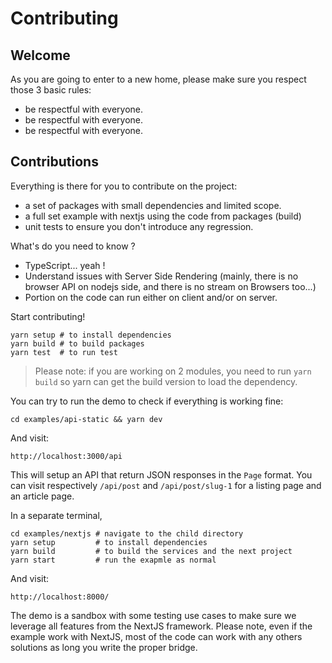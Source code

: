 # Contributing

## Welcome

As you are going to enter to a new home, please make sure you respect those 3 basic rules:

- be respectful with everyone.
- be respectful with everyone.
- be respectful with everyone.

## Contributions

Everything is there for you to contribute on the project:

- a set of packages with small dependencies and limited scope.
- a full set example with nextjs using the code from packages (build)
- unit tests to ensure you don't introduce any regression.

What's do you need to know ?

- TypeScript... yeah !
- Understand issues with Server Side Rendering (mainly, there is no browser API on nodejs side, and there is no stream on Browsers too...)
- Portion on the code can run either on client and/or on server.

Start contributing!

    yarn setup # to install dependencies
    yarn build # to build packages
    yarn test  # to run test

> Please note: if you are working on 2 modules, you need to run `yarn build` so yarn can get the build version to load the dependency.

You can try to run the demo to check if everything is working fine:

    cd examples/api-static && yarn dev

And visit:

    http://localhost:3000/api

This will setup an API that return JSON responses in the `Page` format.
You can visit respectively `/api/post` and `/api/post/slug-1` for a listing page and an article page.

In a separate terminal,

    cd examples/nextjs # navigate to the child directory
    yarn setup         # to install dependencies
    yarn build         # to build the services and the next project
    yarn start         # run the exapmle as normal

And visit:

    http://localhost:8000/

The demo is a sandbox with some testing use cases to make sure we leverage all features from the NextJS framework. Please note, even if the example work with NextJS, most of the code can work with any others solutions as long you write the proper bridge.
